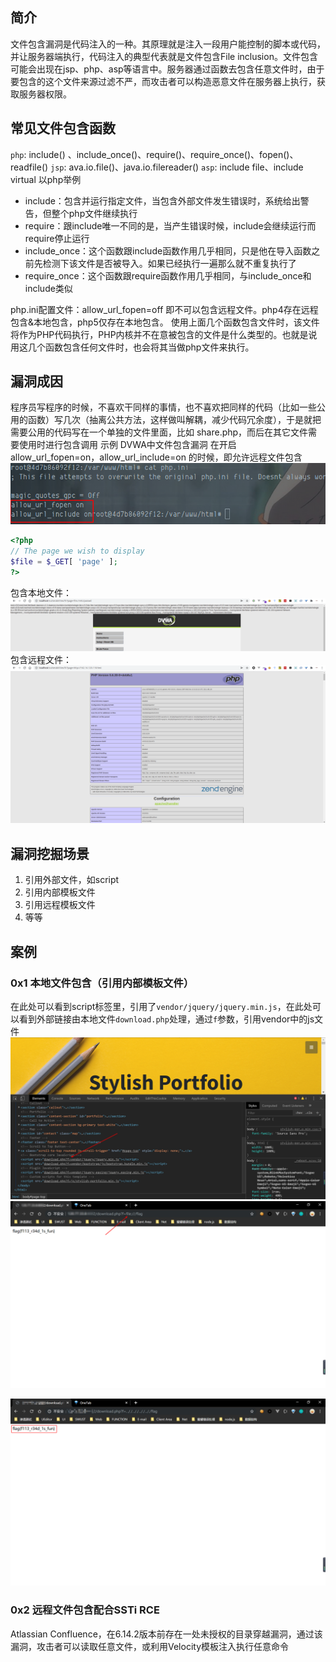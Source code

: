 ## 简介
文件包含漏洞是代码注入的一种。其原理就是注入一段用户能控制的脚本或代码，并让服务器端执行，代码注入的典型代表就是文件包含File inclusion。文件包含可能会出现在jsp、php、asp等语言中。服务器通过函数去包含任意文件时，由于要包含的这个文件来源过滤不严，而攻击者可以构造恶意文件在服务器上执行，获取服务器权限。
## 常见文件包含函数
`php`: include() 、include_once()、require()、require_once()、fopen()、readfile()
`jsp`: ava.io.file()、java.io.filereader()
`asp`: include file、include virtual
以php举例

- include：包含并运行指定文件，当包含外部文件发生错误时，系统给出警告，但整个php文件继续执行
- require：跟include唯一不同的是，当产生错误时候，include会继续运行而require停止运行
- include_once：这个函数跟include函数作用几乎相同，只是他在导入函数之前先检测下该文件是否被导入。如果已经执行一遍那么就不重复执行了
- require_once：这个函数跟require函数作用几乎相同，与include_once和include类似

php.ini配置文件：allow_url_fopen=off 即不可以包含远程文件。php4存在远程包含&本地包含，php5仅存在本地包含。
使用上面几个函数包含文件时，该文件将作为PHP代码执行，PHP内核并不在意被包含的文件是什么类型的。也就是说用这几个函数包含任何文件时，也会将其当做php文件来执行。
## 漏洞成因
程序员写程序的时候，不喜欢干同样的事情，也不喜欢把同样的代码（比如一些公用的函数）写几次（抽离公共方法，这样做叫解耦，减少代码冗余度），于是就把需要公用的代码写在一个单独的文件里面，比如 share.php，而后在其它文件需要使用时进行包含调用
示例 DVWA中文件包含漏洞
在开启allow_url_fopen=on，allow_url_include=on 的时候，即允许远程文件包含
![image.png](./文件包含.assets/2023_05_19_14_38_03_lDPE3OXr.png)
```php
<?php
// The page we wish to display
$file = $_GET[ 'page' ];
?>
```
包含本地文件：
![image.png](./文件包含.assets/2023_05_19_14_38_06_NQHDvjfZ.png)
包含远程文件：
![image.png](./文件包含.assets/2023_05_19_14_38_06_XsCoZi7K.png)
## 漏洞挖掘场景

1. 引用外部文件，如script
2. 引用内部模板文件
3. 引用远程模板文件
4. 等等
## 案例
### 0x1 本地文件包含（引用内部模板文件）
在此处可以看到script标签里，引用了`vendor/jquery/jquery.min.js`，在此处可以看到外部链接由本地文件`download.php`处理，通过`f`参数，引用vendor中的js文件
![image.png](./文件包含.assets/2023_05_19_14_38_06_G8yBRDc3.png)
![image.png](./文件包含.assets/2023_05_19_14_38_07_TcNiYHyz.png)

![image.png](./文件包含.assets/2023_05_19_14_38_07_BG9HwJhb.png)
### 0x2 远程文件包含配合SSTi RCE
Atlassian Confluence，在6.14.2版本前存在一处未授权的目录穿越漏洞，通过该漏洞，攻击者可以读取任意文件，或利用Velocity模板注入执行任意命令 



